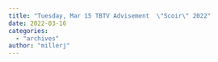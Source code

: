 ```yaml
---
title: "Tuesday, Mar 15 TBTV Advisement  \"Scoir\" 2022"
date: 2022-03-16
categories: 
  - "archives"
author: "millerj"
---
```



